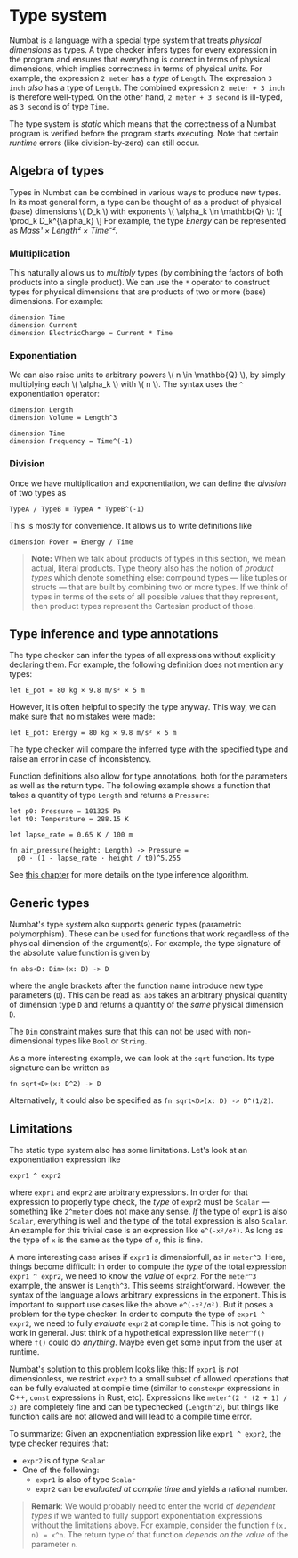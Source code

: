 # Type system

Numbat is a language with a special type system that treats *physical dimensions* as types.
A type checker infers types for every expression in the program and ensures that everything is correct in terms of physical dimensions, which implies correctness in terms of physical *units*.
For example, the expression `2 meter` has a *type* of `Length`.
The expression `3 inch` *also* has a type of `Length`.
The combined expression `2 meter + 3 inch` is therefore well-typed.
On the other hand, `2 meter + 3 second` is ill-typed, as `3 second` is of type `Time`.

The type system is *static* which means that the correctness of a Numbat program is verified before the program starts executing.
Note that certain *runtime* errors (like division-by-zero) can still occur.

## Algebra of types


Types in Numbat can be combined in various ways to produce new types.
In its most general form, a type can be thought of as a product of physical (base) dimensions \\( D_k \\) with exponents \\( \alpha_k \in \mathbb{Q} \\):
\\[ \prod_k D_k^{\alpha_k} \\]
For example, the type *Energy* can be represented as *Mass¹ × Length² × Time⁻²*.

### Multiplication

This naturally allows us to *multiply* types (by combining the factors of both products into a single product).
We can use the `*` operator to construct types for physical dimensions that are products of two or more (base) dimensions. For example:
``` numbat
dimension Time
dimension Current
dimension ElectricCharge = Current * Time
```

### Exponentiation

We can also raise units to arbitrary powers \\( n \in \mathbb{Q} \\), by simply multiplying each \\( \alpha_k \\) with \\( n \\). The syntax uses the `^` exponentiation operator:
``` numbat
dimension Length
dimension Volume = Length^3

dimension Time
dimension Frequency = Time^(-1)
```

### Division

Once we have multiplication and exponentiation, we can define the *division* of two types as
``` numbat
TypeA / TypeB ≡ TypeA * TypeB^(-1)
```
This is mostly for convenience. It allows us to write definitions like
``` numbat
dimension Power = Energy / Time
```

> **Note:** When we talk about products of types in this section, we mean actual, literal products.
> Type theory also has the notion of *product types* which denote something else: compound types — like tuples or structs — that are built by combining two or more types. If we think of types in terms of the sets of all possible values that they represent, then product types represent the Cartesian product of those.

## Type inference and type annotations

The type checker can infer the types of all expressions without explicitly declaring them. For example,
the following definition does not mention any types:
``` numbat
let E_pot = 80 kg × 9.8 m/s² × 5 m
```
However, it is often helpful to specify the type anyway. This way, we can make sure that no mistakes were made:
``` numbat
let E_pot: Energy = 80 kg × 9.8 m/s² × 5 m
```
The type checker will compare the inferred type with the specified type and raise an error in case of inconsistency.

Function definitions also allow for type annotations, both for the parameters as well as the return type. The following example shows a function that takes a quantity of type `Length` and returns a `Pressure`:
``` numbat
let p0: Pressure = 101325 Pa
let t0: Temperature = 288.15 K

let lapse_rate = 0.65 K / 100 m

fn air_pressure(height: Length) -> Pressure =
  p0 · (1 - lapse_rate · height / t0)^5.255
```
See [this chapter](./function-definitions.md) for more details on the type inference algorithm.


## Generic types

Numbat's type system also supports generic types (parametric polymorphism).
These can be used for functions that work regardless of the physical dimension of the argument(s).
For example, the type signature of the absolute value function is given by
``` numbat
fn abs<D: Dim>(x: D) -> D
```
where the angle brackets after the function name introduce new type parameters (`D`).
This can be read as: `abs` takes an arbitrary physical quantity of dimension type `D`
and returns a quantity of the *same* physical dimension `D`.

The `Dim` constraint makes sure that this can not be used with non-dimensional types like `Bool`
or `String`.

As a more interesting example, we can look at the `sqrt` function. Its type signature can be written as
``` numbat
fn sqrt<D>(x: D^2) -> D
```
Alternatively, it could also be specified as `fn sqrt<D>(x: D) -> D^(1/2)`.

## Limitations

The static type system also has some limitations. Let's look at an exponentiation expression like
``` numbat
expr1 ^ expr2
```
where `expr1` and `expr2` are arbitrary expressions. In order for that expression
to properly type check, the *type* of `expr2` must be `Scalar` — something like
`2^meter` does not make any sense. *If* the type of `expr1` is also `Scalar`,
everything is well and the type of the total expression is also `Scalar`. An example
for this trivial case is an expression like `e^(-x²/σ²)`. As long as the type
of `x` is the same as the type of `σ`, this is fine.

A more interesting case arises if `expr1` is dimensionfull, as in `meter^3`. Here,
things become difficult: in order to compute the *type* of the total expression
`expr1 ^ expr2`, we need to know the *value* of `expr2`. For the `meter^3` example,
the answer is `Length^3`. This seems straightforward. However, the syntax of the
language allows arbitrary expressions in the exponent. This is important to support
use cases like the above `e^(-x²/σ²)`. But it poses a problem for the type checker.
In order to compute the type of `expr1 ^ expr2`, we need to fully *evaluate*
`expr2` at compile time. This is not going to work in general. Just think of a
hypothetical expression like `meter^f()` where `f()` could do *anything*. Maybe even
get some input from the user at runtime.

Numbat's solution to this problem looks like this: If `expr1` is *not* dimensionless,
we restrict `expr2` to a small subset of allowed operations that can be fully
evaluated at compile time (similar to `constexpr` expressions in C++, `const`
expressions in Rust, etc). Expressions like `meter^(2 * (2 + 1) / 3)` are completely
fine and can be typechecked (`Length^2`), but things like function calls are not
allowed and will lead to a compile time error.

To summarize: Given an exponentiation expression like `expr1 ^ expr2`, the type checker
requires that:

  * `expr2` is of type `Scalar`
  * One of the following:
    * `expr1` is also of type `Scalar`
    * `expr2` can be *evaluated at compile time* and yields a rational number.

> **Remark**:
> We would probably need to enter the world of *dependent types* if we wanted to fully
> support exponentiation expressions without the limitations above. For example, consider
> the function `f(x, n) = x^n`. The return type of that function *depends on the value*
> of the parameter `n`.
